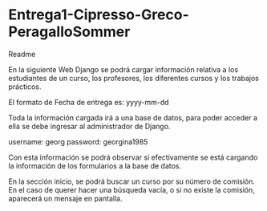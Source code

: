 # Entrega1-Cipresso-Greco-PeragalloSommer

Readme

En la siguiente Web Django se podrá cargar información relativa a los estudiantes de un curso, los profesores, los diferentes cursos y los trabajos prácticos.

El formato de Fecha de entrega es: yyyy-mm-dd

Toda la información cargada irá a una base de datos, para poder acceder a ella se debe ingresar al administrador de Django.

username: georg
password: georgina1985

Con esta información se podrá observar si efectivamente se está cargando la información de los formularios a la base de datos.

En la sección inicio, se podrá buscar un curso por su número de comisión.
En el caso de querer hacer una búsqueda vacía, o si no existe la comisión, aparecerá un mensaje en pantalla.
